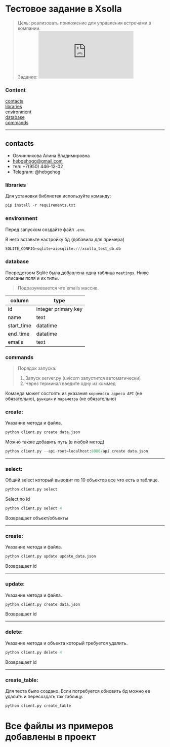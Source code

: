 # Тестовое задание в Xsolla
> Цель: реализовать приложение для управления встречами в компании.  
Задание: ![ТЗ](https://github.com/hebgehogg/xsolla_test/blob/master/tz.pdf)

### Content  
[contacts](#contacts)  
[libraries](#libraries)  
[environment](#environment)  
[database](#database)  
[commands](#commands)  

***

<a name="contacts"><h2>contacts</h2></a>  

- Овчинникова Алина Владимировна
- hebgehogg@gmail.com
- тел: +7(950) 446-12-02
- Telegram: @hebgehog


<a name="libraries"><h3>libraries</h3></a>  

Для установки библиотек используйте команду:
```python
pip install -r requirements.txt
```

<a name="environment"><h3>environment</h3></a>  

Перед запуском создайте файл `.env`. 

В него вставьте настройку бд (добавила для примера)
```python
SQLITE_CONFIG=sqlite+aiosqlite:///xsolla_test_db.db
```


<a name="database"><h3>database</h3></a> 

Посредством Sqlite была добавлена одна таблица `meetings`. 
Ниже описаны поля и их типы.

> Подразумевается что emails массив. 

| column | type |
| --- | --- |
| id | integer primary key |
| name | text |
| start_time | datatime |
| end_time | datatime |
| emails | text |


<a name="commands"><h3>commands</h3></a>  

> Порядок запуска:
> 1. Запуск server.py (uvicorn запустится автоматически)
> 2. Через терминал введите одну из коммед 

Команда может состоять из указания `корневого адреса API` (не обязательно), `функции` и `параметра` (не обязательно)

### create:
Указание метода и файла.
```python
python client.py create data.json
```
Можно также добавить путь (в любой метод)
```python
python client.py --api-root=localhost:8080/api create data.json
```

---

### select:
Общий select который выводит по 10 объектов все что есть в таблице.
```python
python client.py select
```
Select по id
```python
python client.py select 4
```
Возвращает объект/объекты

---

### create:
Указание метода и файла.
```python
python client.py update update_data.json
```
Возвращает id

---


### update:
Указание метода и файла.
```python
python client.py create data.json
```
Возвращает id

---


### delete:
Указание метода и объекта который требуется удалить.
```python
python client.py delete 4
```
Возвращает id

---

### create_table:
Для теста было создано. Если потребуется обновить бд можно ее удалить и пересоздать так таблицу.
```python
python client.py create_table
```

# Все файлы из примеров добавлены в проект

